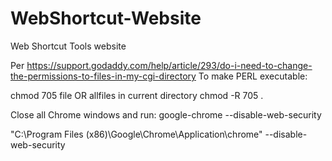 WebShortcut-Website
===================

Web Shortcut Tools website

Per https://support.godaddy.com/help/article/293/do-i-need-to-change-the-permissions-to-files-in-my-cgi-directory
To make PERL executable:

chmod 705 file
OR allfiles in current directory
chmod -R 705 .

Close all Chrome windows and run:
google-chrome --disable-web-security

"C:\Program Files (x86)\Google\Chrome\Application\chrome" --disable-web-security